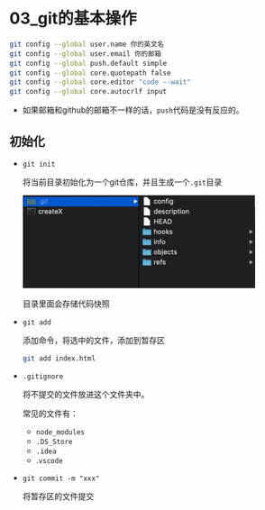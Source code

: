 # 03_git的基本操作





```bash
git config --global user.name 你的英文名
git config --global user.email 你的邮箱
git config --global push.default simple
git config --global core.quotepath false
git config --global core.editor "code --wait"
git config --global core.autocrlf input
```

* 如果邮箱和github的邮箱不一样的话，`push`代码是没有反应的。



## 初始化

* `git init`

  将当前目录初始化为一个git仓库，并且生成一个`.git`目录

  <img src="04_git的基本操作.assets/image-20201125183107107.png" alt="image-20201125183107107" style="zoom:50%;" />

  目录里面会存储代码快照

* `git add`

  添加命令，将选中的文件，添加到暂存区

  ```bash
  git add index.html
  ```

* `.gitignore`

  将不提交的文件放进这个文件夹中。

  

  常见的文件有：

  * `node_modules`
  * `.DS_Store`
  * `.idea`
  * .`vscode`

* `git commit -m "xxx"`

  将暂存区的文件提交














